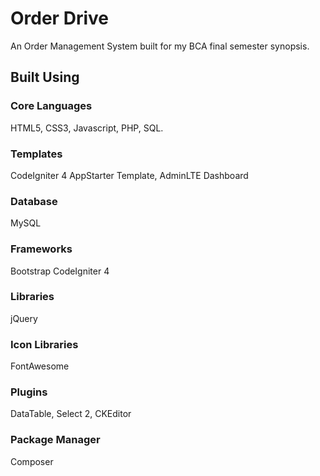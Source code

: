 # Order Drive
An Order Management System built for my BCA final semester synopsis.

## Built Using

### Core Languages
HTML5, CSS3, Javascript, PHP, SQL.

### Templates
CodeIgniter 4 AppStarter Template,
AdminLTE Dashboard

### Database
MySQL

### Frameworks
Bootstrap 
CodeIgniter 4


### Libraries
jQuery

### Icon Libraries
FontAwesome

### Plugins
DataTable,
Select 2,
CKEditor

### Package Manager
Composer



